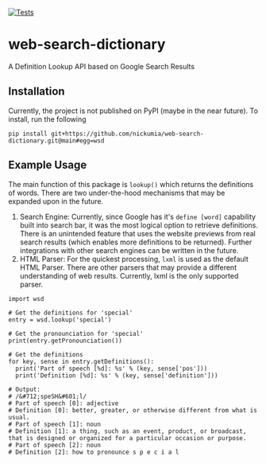 [![Tests](https://github.com/nickumia/web-search-dictionary/actions/workflows/commit.yml/badge.svg)](https://github.com/nickumia/web-search-dictionary/actions/workflows/commit.yml)

# web-search-dictionary
A Definition Lookup API based on Google Search Results

## Installation

Currently, the project is not published on PyPI (maybe in the near future).  To install, run the following
```
pip install git+https://github.com/nickumia/web-search-dictionary.git@main#egg=wsd
```

## Example Usage

The main function of this package is `lookup()` which returns the definitions of words.  There are two
under-the-hood mechanisms that may be expanded upon in the future.
1. Search Engine: Currently, since Google has it's `define [word]` capability built into search bar, it
   was the most logical option to retrieve definitions.  There is an unintended feature that uses the website
   previews from real search results (which enables more definitions to be returned).  Further integrations
   with other search engines can be written in the future.
1. HTML Parser:  For the quickest processing, `lxml` is used as the default HTML Parser.  There are other parsers
   that may provide a different understanding of web results.  Currently, lxml is the only supported parser.

```
import wsd

# Get the definitions for 'special'
entry = wsd.lookup('special')

# Get the pronounciation for 'special'
print(entry.getPronounciation())

# Get the definitions
for key, sense in entry.getDefinitions():
  print('Part of speech [%d]: %s' % (key, sense['pos']))
  print('Definition [%d]: %s' % (key, sense['definition']))

# Output:
# /&#712;speSH&#601;l/
# Part of speech [0]: adjective
# Definition [0]: better, greater, or otherwise different from what is usual.
# Part of speech [1]: noun
# Definition [1]: a thing, such as an event, product, or broadcast, that is designed or organized for a particular occasion or purpose.
# Part of speech [2]: noun
# Definition [2]: how to pronounce s p e c i a l
```
